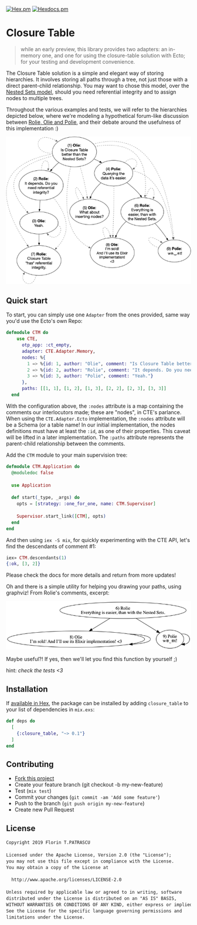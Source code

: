 [![Hex.pm](https://img.shields.io/hexpm/dt/closure_table.svg?maxAge=2592000)](https://hex.pm/packages/closure_table)
[![Hexdocs.pm](https://img.shields.io/badge/api-hexdocs-brightgreen.svg)](https://hexdocs.pm/closure_table)

# Closure Table

> while an early preview, this library provides two adapters: an in-memory one, and one for using the  closure-table solution with Ecto; for your testing and development convenience.

The Closure Table solution is a simple and elegant way of storing hierarchies. It involves storing all paths through a tree, not just those with a direct parent-child relationship. You may want to chose this model, over the [Nested Sets model](https://en.wikipedia.org/wiki/Nested_set_model), should you need referential integrity and to assign nodes to multiple trees.

Throughout the various examples and tests, we will refer to the hierarchies depicted below, where we're modeling a hypothetical forum-like discussion between [Rolie, Olie and Polie](https://www.youtube.com/watch?v=LTkmaE_QWMQ), and their debate around the usefulness of this implementation :)

![Closure Table](assets/closure_table.png)

## Quick start

To start, you can simply use one `Adapter` from the ones provided, same way you'd use the Ecto's own Repo:

```elixir
defmodule CTM do
    use CTE,
      otp_app: :ct_empty,
      adapter: CTE.Adapter.Memory,
      nodes: %{
        1 => %{id: 1, author: "Olie", comment: "Is Closure Table better than the Nested Sets?"},
        2 => %{id: 2, author: "Rolie", comment: "It depends. Do you need referential integrity?"},
        3 => %{id: 3, author: "Polie", comment: "Yeah."}
      },
      paths: [[1, 1], [1, 2], [1, 3], [2, 2], [2, 3], [3, 3]]
  end
```

With the configuration above, the `:nodes` attribute is a map containing the comments our interlocutors made; these are "nodes", in CTE's parlance. When using the `CTE.Adapter.Ecto` implementation, the `:nodes` attribute will be a Schema (or a table name! In our initial implementation, the nodes definitions must have at least the `:id`, as one of their properties. This caveat will be lifted in a later implementation. The `:paths` attribute represents the parent-child relationship between the comments.

Add the `CTM` module to your main supervision tree:

```elixir
defmodule CTM.Application do
  @moduledoc false

  use Application

  def start(_type, _args) do
    opts = [strategy: :one_for_one, name: CTM.Supervisor]

    Supervisor.start_link([CTM], opts)
  end
end
```

And then using `iex -S mix`, for quickly experimenting with the CTE API, let's find the descendants of comment #1:

```elixir
iex» CTM.descendants(1)
{:ok, [3, 2]}
```

Please check the docs for more details and return from more updates!

Oh and there is a simple utility for helping you drawing your paths, using graphviz! From Rolie's comments, excerpt:

![](assets/dot.dot.dot.png)

Maybe useful?! If yes, then we'll let you find this function by yourself ;)

hint: _check the tests <3_

## Installation

If [available in Hex](https://hex.pm/packages/closure_table), the package can be installed
by adding `closure_table` to your list of dependencies in `mix.exs`:

```elixir
def deps do
  [
    {:closure_table, "~> 0.1"}
  ]
end
```

## Contributing

- [Fork this project](https://github.com/florinpatrascu/closure_table/fork)
- Create your feature branch (git checkout -b my-new-feature)
- Test (`mix test`)
- Commit your changes (`git commit -am 'Add some feature'`)
- Push to the branch (`git push origin my-new-feature`)
- Create new Pull Request

## License

```txt
Copyright 2019 Florin T.PATRASCU

Licensed under the Apache License, Version 2.0 (the "License");
you may not use this file except in compliance with the License.
You may obtain a copy of the License at

  http://www.apache.org/licenses/LICENSE-2.0

Unless required by applicable law or agreed to in writing, software
distributed under the License is distributed on an "AS IS" BASIS,
WITHOUT WARRANTIES OR CONDITIONS OF ANY KIND, either express or implied.
See the License for the specific language governing permissions and
limitations under the License.
```
